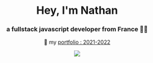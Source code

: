 <div align="center"> 
<h1 align="center">Hey, I'm Nathan</h1>
<h3 align="center">a fullstack javascript developer from France 🥖🧀</h3>

 🎨 my [portfolio : 2021-2022](https://nathanbardi.com)  
  

![](https://komarev.com/ghpvc/?username=Tekdey)  

 </div>
